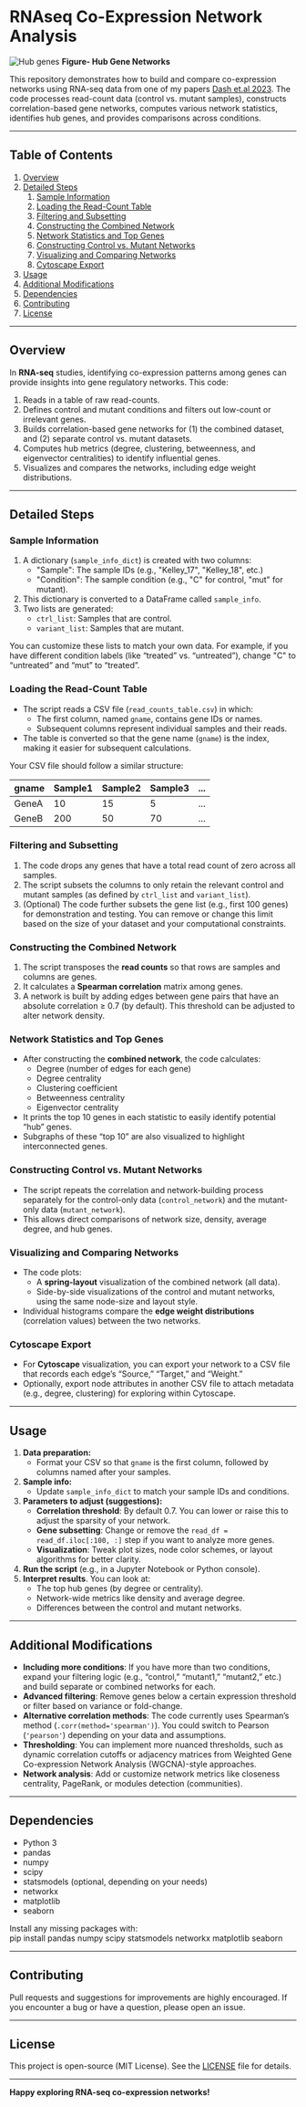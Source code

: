 # RNAseq Co-Expression Network Analysis
![Hub genes](output_0_3.png)
**Figure- Hub Gene Networks**

This repository demonstrates how to build and compare co-expression networks using RNA-seq data from one of my papers [Dash et.al 2023](https://doi.org/10.1093/plphys/kiad465). The code processes read-count data (control vs. mutant samples), constructs correlation-based gene networks, computes various network statistics, identifies hub genes, and provides comparisons across conditions.

---

## Table of Contents
1. [Overview](#overview)  
2. [Detailed Steps](#detailed-steps)  
   1. [Sample Information](#sample-information)  
   2. [Loading the Read-Count Table](#loading-the-read-count-table)  
   3. [Filtering and Subsetting](#filtering-and-subsetting)  
   4. [Constructing the Combined Network](#constructing-the-combined-network)  
   5. [Network Statistics and Top Genes](#network-statistics-and-top-genes)  
   6. [Constructing Control vs. Mutant Networks](#constructing-control-vs-mutant-networks)  
   7. [Visualizing and Comparing Networks](#visualizing-and-comparing-networks)  
   8. [Cytoscape Export](#cytoscape-export)  
9. [Usage](#usage)  
10. [Additional Modifications](#additional-modifications)  
11. [Dependencies](#dependencies)  
12. [Contributing](#contributing)  
13. [License](#license)  

---

## Overview

In **RNA-seq** studies, identifying co-expression patterns among genes can provide insights into gene regulatory networks. This code:
1. Reads in a table of raw read-counts.  
2. Defines control and mutant conditions and filters out low-count or irrelevant genes.  
3. Builds correlation-based gene networks for (1) the combined dataset, and (2) separate control vs. mutant datasets.  
4. Computes hub metrics (degree, clustering, betweenness, and eigenvector centralities) to identify influential genes.  
5. Visualizes and compares the networks, including edge weight distributions.  

---

## Detailed Steps

### Sample Information
1. A dictionary (`sample_info_dict`) is created with two columns:  
   - "Sample": The sample IDs (e.g., "Kelley_17", "Kelley_18", etc.)  
   - "Condition": The sample condition (e.g., "C" for control, "mut" for mutant).  
2. This dictionary is converted to a DataFrame called `sample_info`.  
3. Two lists are generated:  
   - `ctrl_list`: Samples that are control.  
   - `variant_list`: Samples that are mutant.  

You can customize these lists to match your own data. For example, if you have different condition labels (like “treated” vs. “untreated”), change "C" to “untreated” and “mut” to “treated”.

### Loading the Read-Count Table
- The script reads a CSV file (`read_counts_table.csv`) in which:  
  - The first column, named `gname`, contains gene IDs or names.  
  - Subsequent columns represent individual samples and their reads.  
- The table is converted so that the gene name (`gname`) is the index, making it easier for subsequent calculations.  

Your CSV file should follow a similar structure:
  
| gname      | Sample1 | Sample2 | Sample3 | ... |
|------------|---------|---------|---------|-----|
| GeneA      | 10      | 15      | 5       | ... |
| GeneB      | 200     | 50      | 70      | ... |

### Filtering and Subsetting
1. The code drops any genes that have a total read count of zero across all samples.  
2. The script subsets the columns to only retain the relevant control and mutant samples (as defined by `ctrl_list` and `variant_list`).  
3. (Optional) The code further subsets the gene list (e.g., first 100 genes) for demonstration and testing. You can remove or change this limit based on the size of your dataset and your computational constraints.

### Constructing the Combined Network
1. The script transposes the **read counts** so that rows are samples and columns are genes.
2. It calculates a **Spearman correlation** matrix among genes.  
3. A network is built by adding edges between gene pairs that have an absolute correlation ≥ 0.7 (by default). This threshold can be adjusted to alter network density.

### Network Statistics and Top Genes
- After constructing the **combined network**, the code calculates:  
  - Degree (number of edges for each gene)  
  - Degree centrality  
  - Clustering coefficient  
  - Betweenness centrality  
  - Eigenvector centrality  
- It prints the top 10 genes in each statistic to easily identify potential “hub” genes.  
- Subgraphs of these “top 10” are also visualized to highlight interconnected genes.

### Constructing Control vs. Mutant Networks
- The script repeats the correlation and network-building process separately for the control-only data (`control_network`) and the mutant-only data (`mutant_network`).  
- This allows direct comparisons of network size, density, average degree, and hub genes.

### Visualizing and Comparing Networks
- The code plots:
  - A **spring-layout** visualization of the combined network (all data).  
  - Side-by-side visualizations of the control and mutant networks, using the same node-size and layout style.  
- Individual histograms compare the **edge weight distributions** (correlation values) between the two networks.

### Cytoscape Export
- For **Cytoscape** visualization, you can export your network to a CSV file that records each edge’s “Source,” “Target,” and “Weight.”  
- Optionally, export node attributes in another CSV file to attach metadata (e.g., degree, clustering) for exploring within Cytoscape.

---

## Usage

1. **Data preparation:**  
   - Format your CSV so that `gname` is the first column, followed by columns named after your samples.  
2. **Sample info:**  
   - Update `sample_info_dict` to match your sample IDs and conditions.  
3. **Parameters to adjust (suggestions):**  
   - **Correlation threshold**: By default 0.7. You can lower or raise this to adjust the sparsity of your network.  
   - **Gene subsetting**: Change or remove the `read_df = read_df.iloc[:100, :]` step if you want to analyze more genes.  
   - **Visualization**: Tweak plot sizes, node color schemes, or layout algorithms for better clarity.  
4. **Run the script** (e.g., in a Jupyter Notebook or Python console).  
5. **Interpret results**. You can look at:
   - The top hub genes (by degree or centrality).  
   - Network-wide metrics like density and average degree.  
   - Differences between the control and mutant networks.  

---

## Additional Modifications

- **Including more conditions**: If you have more than two conditions, expand your filtering logic (e.g., “control,” “mutant1,” “mutant2,” etc.) and build separate or combined networks for each.  
- **Advanced filtering**: Remove genes below a certain expression threshold or filter based on variance or fold-change.  
- **Alternative correlation methods**: The code currently uses Spearman’s method (`.corr(method='spearman')`). You could switch to Pearson (`'pearson'`) depending on your data and assumptions.  
- **Thresholding**: You can implement more nuanced thresholds, such as dynamic correlation cutoffs or adjacency matrices from Weighted Gene Co-expression Network Analysis (WGCNA)-style approaches.  
- **Network analysis**: Add or customize network metrics like closeness centrality, PageRank, or modules detection (communities).  

---

## Dependencies

- Python 3  
- pandas  
- numpy  
- scipy  
- statsmodels (optional, depending on your needs)  
- networkx  
- matplotlib  
- seaborn  

Install any missing packages with:  
pip install pandas numpy scipy statsmodels networkx matplotlib seaborn  

---

## Contributing

Pull requests and suggestions for improvements are highly encouraged. If you encounter a bug or have a question, please open an issue.

---

## License

This project is open-source (MIT License). See the [LICENSE](LICENSE) file for details.

---

**Happy exploring RNA-seq co-expression networks!**
